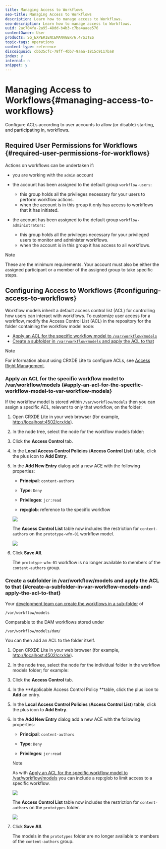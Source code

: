```yaml
---
title: Managing Access to Workflows
seo-title: Managing Access to Workflows
description: Learn how to manage access to Workflows.
seo-description: Learn how to manage access to Workflows.
uuid: 2ac704fa-2a95-48dd-b4b3-c7ba4aaee576
contentOwner: User
products: SG_EXPERIENCEMANAGER/6.4/SITES
topic-tags: operations
content-type: reference
discoiquuid: cbb35cfc-78ff-4bb7-9aaa-1815c9117ba8
index: y
internal: n
snippet: y
---
```


# Managing Access to Workflows{#managing-access-to-workflows}

Configure ACLs according to user accounts to allow (or disable) starting, and participating in, workflows.

## Required User Permissions for Workflows {#required-user-permissions-for-workflows}

Actions on workflows can be undertaken if:

* you are working with the `admin` account
* the account has been assigned to the default group `workflow-users`:

    * this group holds all the privileges necessary for your users to perform workflow actions.
    * when the account is in this group it only has access to workflows that it has initiated.

* the account has been assigned to the default group `workflow-administrators`:

    * this group holds all the privileges necessary for your privileged users to monitor and administer workflows.
    * when the account is in this group it has access to all workflows.

>[!NOTE]
>
>These are the minimum requirements. Your account must also be either the assigned participant or a member of the assigned group to take specific steps.

## Configuring Access to Workflows {#configuring-access-to-workflows}

Workflow models inherit a default access control list (ACL) for controlling how users can interact with workflows. To customize user access for a workflow, modify the Access Control List (ACL) in the repository for the folder containing the workflow model node:

* [Apply an ACL for the specific workflow model to `/var/workflow/models`](/sites/administering/using/workflows-managing.html?cq_ck=1524050766250#ApplyanACLforthespecificworkflowmodeltovarworkflowmodels)
* [Create a subfolder in `/var/workflow/models` and apply the ACL to that](/sites/administering/using/workflows-managing.html?cq_ck=1524050766250#CreateasubfolderinvarworkflowmodelsandapplytheACLtothat)

>[!NOTE]
>
>For information about using CRXDE Lite to configure ACLs, see [Access Right Management](../../../sites/administering/using/user-group-ac-admin.md#accessrightmanagement).

### Apply an ACL for the specific workflow model to /var/workflow/models {#apply-an-acl-for-the-specific-workflow-model-to-var-workflow-models}

If the workflow model is stored within `/var/workflow/models` then you can assign a specific ACL, relevant to only that workflow, on the folder:

1. Open CRXDE Lite in your web browser (for example, [http://localhost:4502/crx/de](http://localhost:4502/crx/de)).
1. In the node tree, select the node for the workflow models folder:
1. Click the **Access Control** tab.
1. In the **Local Access Control Policies** (**Access Control List**) table, click the plus icon to **Add Entry**.
1. In the **Add New Entry** dialog add a new ACE with the following properties:

    * **Principal**: `content-authors`
    
    * **Type**: `Deny`
    
    * **Privileges**: `jcr:read`
    
    * **rep:glob**: reference to the specific workflow

   ![](assets/wf-108.png)

   The **Access Control List** table now includes the restriction for `content-authors` on the `prototype-wfm-01` workflow model.

   ![](assets/wf-109.png)

1. Click **Save All**.

   The `prototype-wfm-01` workflow is no longer available to members of the `content-authors` group.

### Create a subfolder in /var/workflow/models and apply the ACL to that {#create-a-subfolder-in-var-workflow-models-and-apply-the-acl-to-that}

Your [development team can create the workflows in a sub-folder](../../../sites/developing/using/workflows-models.md#creatinganewworkflow) of

`/var/workflow/models`

Comparable to the DAM workflows stored under

`/var/workflow/models/dam/`

You can then add an ACL to the folder itself.

1. Open CRXDE Lite in your web browser (for example, [http://localhost:4502/crx/de](http://localhost:4502/crx/de)).
1. In the node tree, select the node for the individual folder in the workflow models folder; for example:
1. Click the **Access Control** tab.
1. In the **Applicable Access Control Policy **table, click the plus icon to **Add** an entry.
1. In the **Local Access Control Policies** (**Access Control List**) table, click the plus icon to **Add Entry**.
1. In the **Add New Entry** dialog add a new ACE with the following properties:

    * **Principal**: `content-authors`
    
    * **Type**: `Deny`
    
    * **Privileges**: `jcr:read`

   >[!NOTE]
   >
   >As with [Apply an ACL for the specific workflow model to /var/workflow/models](/sites/administering/using/workflows-managing.html?cq_ck=1524050766250#ApplyanACLforthespecificworkflowmodeltovarworkflowmodels) you can include a rep:glob to limit access to a specific workflow.

   ![](assets/wf-110.png)

   The **Access Control List** table now includes the restriction for `content-authors` on the `prototypes` folder.

   ![](assets/wf-111.png)

1. Click **Save All**.

   The models in the `prototypes` folder are no longer available to members of the `content-authors` group.

